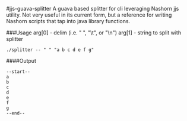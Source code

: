 #jjs-guava-splitter
A guava based splitter for cli leveraging Nashorn jjs utility. Not very useful in its current form, but a reference for writing Nashorn scripts that tap into java library functions.

###Usage
arg[0] - delim (i.e. " ", "\t", or "\n")
arg[1] - string to split with splitter
```
./splitter -- " " "a b c d e f g"
```
####Output
```
--start--
a
b
c
d
e
f
g
--end--
```

